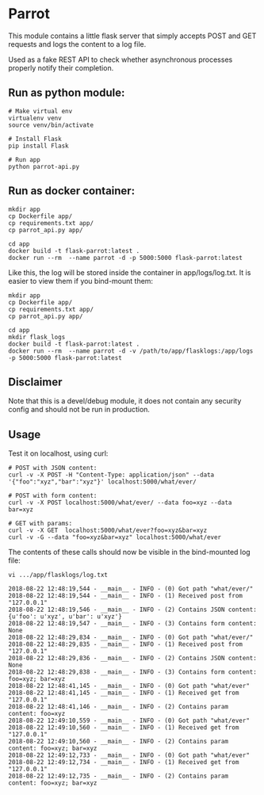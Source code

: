 # Parrot

This module contains a little flask server that
simply accepts POST and GET requests and logs the content
to a log file.

Used as a fake REST API to check whether asynchronous
processes  properly notify their completion.


## Run as python module:

```
# Make virtual env
virtualenv venv
source venv/bin/activate

# Install Flask
pip install Flask

# Run app
python parrot-api.py
```

## Run as docker container:

```
mkdir app
cp Dockerfile app/
cp requirements.txt app/
cp parrot_api.py app/

cd app
docker build -t flask-parrot:latest .
docker run --rm  --name parrot -d -p 5000:5000 flask-parrot:latest
```

Like this, the log will be stored inside the container in
app/logs/log.txt. It is easier to view them if you bind-mount them:

```
mkdir app
cp Dockerfile app/
cp requirements.txt app/
cp parrot_api.py app/

cd app
mkdir flask_logs
docker build -t flask-parrot:latest .
docker run --rm  --name parrot -d -v /path/to/app/flasklogs:/app/logs -p 5000:5000 flask-parrot:latest
```

## Disclaimer

Note that this is a devel/debug module, it does not
contain any security config and should not be run in
production.

## Usage

Test it on localhost, using curl:

```
# POST with JSON content:
curl -v -X POST -H "Content-Type: application/json" --data '{"foo":"xyz","bar":"xyz"}' localhost:5000/what/ever/

# POST with form content:
curl -v -X POST localhost:5000/what/ever/ --data foo=xyz --data bar=xyz

# GET with params:
curl -v -X GET  localhost:5000/what/ever?foo=xyz&bar=xyz 
curl -v -G --data "foo=xyz&bar=xyz" localhost:5000/what/ever
```

The contents of these calls should now be visible in the bind-mounted log file:

`vi .../app/flasklogs/log.txt`

```
2018-08-22 12:48:19,544 - __main__ - INFO - (0) Got path "what/ever/"
2018-08-22 12:48:19,544 - __main__ - INFO - (1) Received post from "127.0.0.1"
2018-08-22 12:48:19,546 - __main__ - INFO - (2) Contains JSON content: {u'foo': u'xyz', u'bar': u'xyz'}
2018-08-22 12:48:19,547 - __main__ - INFO - (3) Contains form content: None
2018-08-22 12:48:29,834 - __main__ - INFO - (0) Got path "what/ever/"
2018-08-22 12:48:29,835 - __main__ - INFO - (1) Received post from "127.0.0.1"
2018-08-22 12:48:29,836 - __main__ - INFO - (2) Contains JSON content: None
2018-08-22 12:48:29,838 - __main__ - INFO - (3) Contains form content: foo=xyz; bar=xyz
2018-08-22 12:48:41,145 - __main__ - INFO - (0) Got path "what/ever"
2018-08-22 12:48:41,145 - __main__ - INFO - (1) Received get from "127.0.0.1"
2018-08-22 12:48:41,146 - __main__ - INFO - (2) Contains param content: foo=xyz
2018-08-22 12:49:10,559 - __main__ - INFO - (0) Got path "what/ever"
2018-08-22 12:49:10,560 - __main__ - INFO - (1) Received get from "127.0.0.1"
2018-08-22 12:49:10,560 - __main__ - INFO - (2) Contains param content: foo=xyz; bar=xyz
2018-08-22 12:49:12,733 - __main__ - INFO - (0) Got path "what/ever"
2018-08-22 12:49:12,734 - __main__ - INFO - (1) Received get from "127.0.0.1"
2018-08-22 12:49:12,735 - __main__ - INFO - (2) Contains param content: foo=xyz; bar=xyz
```